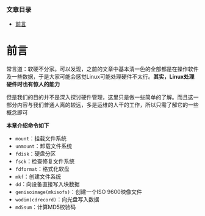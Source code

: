  

### 文章目录

- [前言](#_1)

# 前言

常言道：软硬不分家。可以发现，之前的文章中基本清一色的全部都是在操作软件及一些数据，于是大家可能会感觉Linux可能处理硬件不太行。**其实，Linux处理硬件时也有惊人的能力**

但是我们的目的并不是深入探讨硬件管理，这里只是做一些简单的了解。而且这一部分内容与我们普通人离的较远，多是运维的人干的工作，所以只需了解它的一些概念即可

**本章介绍命令如下**

- `mount`：挂载文件系统
- `unmount`：卸载文件系统
- `fdisk`：硬盘分区
- `fsck`：检查修复文件系统
- `fdformat`：格式化软盘
- `mkf`：创建文件系统
- `dd`：向设备直接写入块数据
- `genisoimage(mkisofs)`：创建一个ISO 9600映像文件
- `wodim(cdrecord)`：向光盘写入数据
- `md5sum`：计算MD5校验码